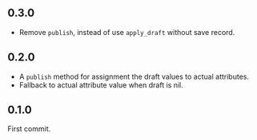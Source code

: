 ## 0.3.0

- Remove `publish`, instead of use `apply_draft` without save record.

## 0.2.0

- A `publish` method for assignment the draft values to actual attributes.
- Fallback to actual attribute value when draft is nil.

## 0.1.0

First commit.
